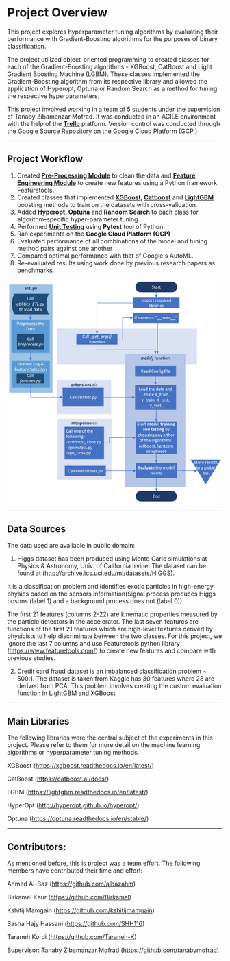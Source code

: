 # Project Overview
This project explores hyperparameter tuning algorithms by evaluating their performance with Gradient-Boosting algorithms for the purposes of binary classification.

The project utilized object-oriented programming to created classes for each of the Gradient-Boosting algorithms - XGBoost, CatBoost and Light Gradient Boosting Machine (LGBM). These classes implemented the Gradient-Boosting algorithm from its respective library and allowed the application of Hyperopt, Optuna or Random Search as a method for tuning the respective hyperparameters. 

This project involved working in a team of 5 students under the supervision of Tanaby Zibamanzar Mofrad. It was conducted in an AGILE environment with the help of the **[Trello](https://trello.com/en)** platform. Version control was conducted through the Google Source Repository on the Google Cloud Platform (GCP.)

---

## Project Workflow

1. Created **[Pre-Processing Module](ETL_file/extensions/preprocess.py)** to clean the data and **[Feature Engineering Module](ETL_file/extensions/features.py)** to create new features using a Python framework Featuretools.
2. Created classes that implemented **[XGBoost](main_file/mlpipeline/xgb_class.py), [Catboost](main_file/mlpipeline/catboost_class.py)** and **[LightGBM](main_file/mlpipeline/lgbmclass.py)** boosting methods to train on the datasets with cross-validation.
3. Added **Hyperopt, Optuna** and **Random Search** to each class for algorithm-specific hyper-parameter tuning.
4. Performed **[Unit Testing](Tests)** using **Pytest** tool of Python.
5. Ran experiments on the **Google Cloud Platform (GCP)**
6. Evaluated performance of all combinations of the model and tuning method pairs against one another
7. Compared optimal performance with that of Google's AutoML.
8. Re-evaluated results using work done by previous research papers as benchmarks.

![](Outline.png)

---

## Data Sources

The data used are available in public domain:

1. Higgs dataset has been produced using Monte Carlo simulations at Physics & Astronomy, Univ. of California Irvine. The dataset can be found at (http://archive.ics.uci.edu/ml/datasets/HIGGS).

It is a classification problem and identifies exotic particles in high-energy physics based on the sensors information(Signal process produces Higgs bosons (label 1)           and a background process does not (label 0)).

The first 21 features (columns 2-22) are kinematic properties measured by the particle detectors in the accelerator. The last seven features are functions of the first 21 features which are high-level features derived by physicists to help discriminate between the two classes. For this project, we ignore the last 7 columns and use Featuretools python library (https://www.featuretools.com/) to create new features and compare with previous studies.

2. Credit card fraud dataset is an imbalanced classification problem ~ 500:1. The dataset is taken from Kaggle has 30 features where 28 are derived from PCA. This problem involves creating the custom evaluation function in LightGBM and XGBoost

---

## Main Libraries

The following libraries were the central subject of the experiments in this project. Please refer to them for more detail on the machine learning algorithms or hyperparameter tuning methods.

XGBoost (https://xgboost.readthedocs.io/en/latest/)

CatBoost (https://catboost.ai/docs/)

LGBM (https://lightgbm.readthedocs.io/en/latest/)

HyperOpt (http://hyperopt.github.io/hyperopt/)

Optuna (https://optuna.readthedocs.io/en/stable/)

---

## Contributors:

As mentioned before, this is project was a team effort. The following members have contributed their time and effort:

Ahmed Al-Baz (https://github.com/albazahm)

Birkamel Kaur (https://github.com/Birkamal)

Kshitij Mamgain (https://github.com/kshitijmamgain)

Sasha Hajy Hassani (https://github.com/SHH116)

Taraneh Kordi (https://github.com/Taraneh-K)

Supervisor: Tanaby Zibamanzar Mofrad (https://github.com/tanabymofrad)